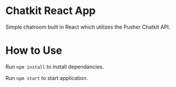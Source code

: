 <h1>Chatkit React App</h1>

Simple chatroom built in React which utilizes the Pusher Chatkit API.

<h1>How to Use</h1>

Run `npm install` to install dependancies.

Run `npm start` to start application.